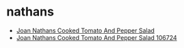 # nathans

 * [Joan Nathans Cooked Tomato And Pepper Salad](../../index/j/joan-nathans-cooked-tomato-and-pepper-salad-106724.json)
 * [Joan Nathans Cooked Tomato And Pepper Salad 106724](../../index/j/joan-nathans-cooked-tomato-and-pepper-salad-106724.json)
